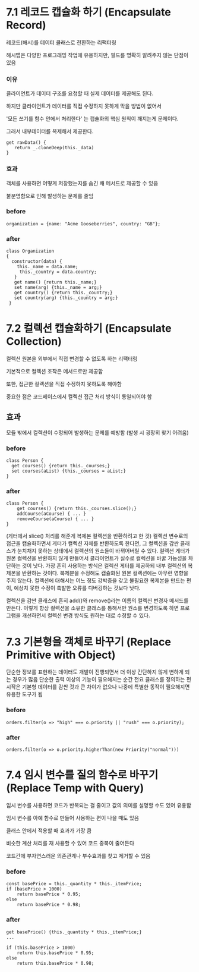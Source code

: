 # 7.1 레코드 캡슐화 하기 (Encapsulate Record)

레코드(해시)를 데이터 클래스로 전환하는 리팩터링

해시맵은 다양한 프로그래밍 작업에 유용하지만, 필드를 명확히 알려주지 않는 단점이 있음

### 이유
클라이언트가 데이터 구조를 요청할 때 실제 데이터를 제공해도 된다.

하지만 클라이언트가 데이터를 직접 수정하지 못하게 막을 방법이 없어서

'모든 쓰기를 함수 안에서 처리한다' 는 캡슐화의 핵심 원칙이 깨지는게 문제이다.

그래서 내부데이터를 복제해서 제공한다. 
```
get rawData() {
   return _.cloneDeep(this._data)
}
```

### 효과
객체를 사용하면 어떻게 저장했는지를 숨긴 채 메서드로 제공할 수 있음

불분명함으로 인해 발생하는 문제를 줄임

### before
```
organization = {name: "Acme Gooseberries", country: "GB"};
```
### after
```
class Organization 
{ 
  constructor(data) { 
    this._name = data.name; 
     this._country = data.country; 
   }
   get name() {return this._name;} 
   set name(arg) {this._name = arg;} 
   get country() {return this._country;} 
   set country(arg) {this._country = arg;} 
 }
```

# 7.2 컬렉션 캡슐화하기 (Encapsulate Collection)

컬렉션 원본을 외부에서 직접 변경할 수 없도록 하는 리팩터링

기본적으로 컬렉션 조작은 메서드로만 제공함

또한, 접근한 컬렉션을 직접 수정하지 못하도록 해야함

중요한 점은 코드베이스에서 컬렉션 접근 처리 방식이 통일되어야 함

## 효과
모듈 밖에서 컬렉션이 수정되어 발생하는 문제를 예방함 (발생 시 굉장히 찾기 어려움)


### before
```
class Person { 
  get courses() {return this._courses;} 
  set courses(aList) {this._courses = aList;}
}
```

### after
```
class Person { 
    get courses() {return this._courses.slice();} 
    addCourse(aCourse) { ... } 
    removeCourse(aCourse) { ... }
}
```

(게터에서 slice() 처리를 해준게 복제본 컬렉션을 반환하려고 한 것)
컬렉션 변수로의 접근을 캡슐화하면서 게터가 컬렉션 자체를 반환하도록 한다면, 그 컬렉션을 감싼 클래스가 눈치채지 못하는 상태에서 컬렉션의 원소들이 바뀌어버릴 수 있다. 
컬렉션 게터가 원본 컬렉션을 반환하지 않게 만들어서 클라이언트가 실수로 컬렉션을 바꿀 가능성을 차단하는 것이 낫다.
가장 흔히 사용하는 방식은 컬렉션 게터를 제공하되 내부 컬렉션의 복제본을 반환하는 것이다. 복제분을 수정해도 캡슐화된 원본 컬렉션에는 아무런 영향을 주지 않는다. 
컬렉션에 대해서는 어느 정도 강박증을 갖고 불필요한 복제본을 만드는 편이, 예상치 못한 수정이 촉발한 오류를 디버깅하는 것보다 낫다. 

컬렉션을 감싼 클래스에 흔히 add()와 remove()라는 이름의 컬렉션 변경자 메서드를 만든다. 
이렇게 항상 컬렉션을 소유한 클래스를 통해서만 원소를 변경하도록 하면 프로그램을 개선하면서 컬렉션 변경 방식도 원하는 대로 수정할 수 있다.


# 7.3 기본형을 객체로 바꾸기 (Replace Primitive with Object)

단순한 정보를 표현하는 데이터도 개발이 진행되면서 더 이상 간단하지 않게 변하게 되는 경우가 많음
단순한 출력 이상의 기능이 필요해지는 순간 전요 클래스를 정의하는 편
시작은 기본형 데이터를 감싼 것과 큰 차이가 없으나 나중에 특별한 동작이 필요해지면 유용한 도구가 됨

### before
```
orders.filter(o => "high" === o.priority || "rush" === o.priority);
```
### after
```
orders.filter(o => o.priority.higherThan(new Priority("normal")))
```

# 7.4 임시 변수를 질의 함수로 바꾸기 (Replace Temp with Query)

임시 변수를 사용하면 코드가 반복되는 걸 줄이고 값의 의미를 설명할 수도 있어 유용함

임시 변수를 아예 함수로 만들어 사용하는 편이 나을 때도 있음

클래스 안에서 적용할 때 효과가 가장 큼

비슷한 계산 처리를 재 사용할 수 있어 코드 중복이 줄어든다

코드간에 부자연스러운 의존관계나 부수효과를 찾고 제거할 수 있음

### before
```
const basePrice = this._quantity * this._itemPrice;
if (basePrice > 1000)
    return basePrice * 0.95; 
else
    return basePrice * 0.98;
```
### after
```
get basePrice() {this._quantity * this._itemPrice;} 
... 

if (this.basePrice > 1000) 
    return this.basePrice * 0.95; 
else
    return this.basePrice * 0.98;
```

